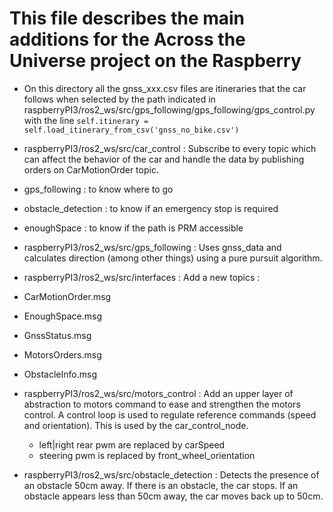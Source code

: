 # This file describes the main additions for the Across the Universe project on the Raspberry

* On this directory all the gnss_xxx.csv files are itineraries that the car follows when selected by the path indicated in raspberryPI3/ros2_ws/src/gps_following/gps_following/gps_control.py with the line `self.itinerary = self.load_itinerary_from_csv('gnss_no_bike.csv')`
* raspberryPI3/ros2_ws/src/car_control : Subscribe to every topic which can affect the behavior of the car and handle the data by publishing orders on CarMotionOrder topic.
 * gps_following : to know where to go
 * obstacle_detection : to know if an emergency stop is required
 * enoughSpace : to know if the path is PRM accessible
   
* raspberryPI3/ros2_ws/src/gps_following : Uses gnss_data and calculates direction (among other things) using a pure pursuit algorithm. 
* raspberryPI3/ros2_ws/src/interfaces : Add a new topics : 
 * CarMotionOrder.msg
 * EnoughSpace.msg
 * GnssStatus.msg
 * MotorsOrders.msg
 * ObstacleInfo.msg
* raspberryPI3/ros2_ws/src/motors_control : Add an upper layer of abstraction to motors command to ease and strengthen the motors control. A control loop is used to regulate reference commands (speed and orientation). This is used by the car_control_node.
  * left|right rear pwm are replaced by carSpeed
  * steering pwm is replaced by front_wheel_orientation 
* raspberryPI3/ros2_ws/src/obstacle_detection : Detects the presence of an obstacle 50cm away. If there is an obstacle, the car stops. If an obstacle appears less than 50cm away, the car moves back up to 50cm.
